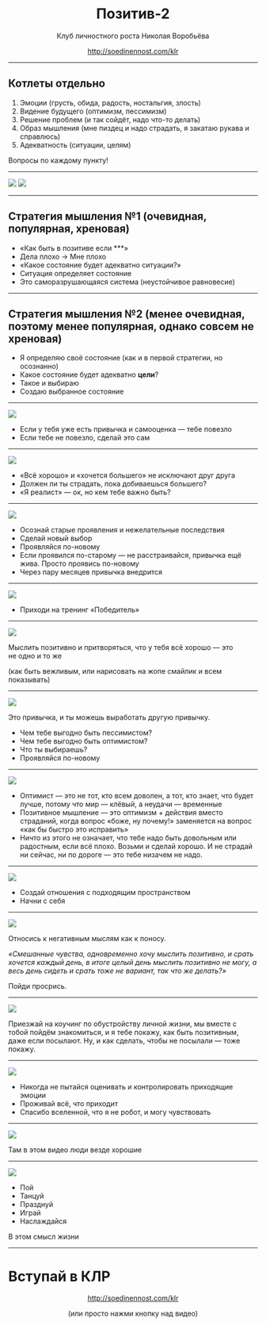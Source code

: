 <h1 align="center">Позитив-2</h1>
<p align="center">Клуб личностного роста Николая Воробьёва</p>
<p align="center"><a href="http://soedinennost.com/klr">http://soedinennost.com/klr</a></p>

---

## Котлеты отдельно

1. Эмоции (грусть, обида, радость, ностальгия, злость)
2. Видение будущего (оптимизм, пессимизм)
3. Решение проблем (и так сойдёт, надо что-то делать)
4. Образ мышления (мне пиздец и надо страдать, я закатаю рукава и справлюсь)
5. Адекватность (ситуации, целям)

Вопросы по каждому пункту!

---

![](https://pp.vk.me/c633318/v633318697/379cb/-NVVrWKwknc.jpg)
![](https://pp.vk.me/c633318/v633318697/379d5/LETBaDVgnZM.jpg)

---

## Стратегия мышления №1 (очевидная, популярная, хреновая)

- «Как быть в позитиве если ***»
- Дела плохо &rarr; Мне плохо
- «Какое состояние будет адекватно ситуации?»
- Ситуация определяет состояние
- Это саморазрушающаяся система (неустойчивое равновесие)

---

## Стратегия мышления №2 (менее очевидная, поэтому менее популярная, однако совсем не хреновая)

- Я определяю своё состояние (как и в первой стратегии, но осознанно)
- Какое состояние будет адекватно **цели**?
- Такое и выбираю
- Создаю выбранное состояние

---

![](https://pp.vk.me/c633318/v633318697/379df/cw0TQiVay3g.jpg)

- Если у тебя уже есть привычка и самооценка — тебе повезло
- Если тебе не повезло, сделай это сам

---

![](https://pp.vk.me/c633318/v633318697/379e9/LVPfVfUVFJ0.jpg)

- «Всё хорошо» и «хочется большего» не исключают друг друга
- Должен ли ты страдать, пока добиваешься большего?
- «Я реалист» — ок, но кем тебе важно быть?

---

![](https://pp.vk.me/c633318/v633318697/379f3/DNFLlfc6yaU.jpg)

- Осознай старые проявления и нежелательные последствия
- Сделай новый выбор
- Проявляйся по-новому
- Если проявился по-старому — не расстраивайся, привычка ещё жива. Просто проявись по-новому
- Через пару месяцев привычка внедрится

---

![](https://pp.vk.me/c633318/v633318697/379fd/NNG3-e2iejs.jpg)

- Приходи на тренинг «Победитель»

---

![](https://pp.vk.me/c633318/v633318697/37a07/JxOll9EAdio.jpg)

Мыслить позитивно и&nbsp;притворяться, что у&nbsp;тебя всё хорошо&nbsp;&mdash; это не&nbsp;одно и&nbsp;то&nbsp;же

(как быть вежливым, или нарисовать на жопе смайлик и всем показывать)

---

![](https://pp.vk.me/c633318/v633318697/37a11/5b-nTUdFxeo.jpg)

Это привычка, и ты можешь выработать другую привычку.

- Чем тебе выгодно быть пессимистом?
- Чем тебе выгодно быть оптимистом?
- Что ты выбираешь?
- Проявляйся по-новому

---

![](https://pp.vk.me/c633318/v633318697/37a1b/uBtCTIuADKU.jpg)

- Оптимист — это не тот, кто всем доволен, а тот, кто знает, что будет лучше, потому что мир — клёвый, а неудачи — временные
- Позитивное мышление — это оптимизм + действия вместо страданий, когда вопрос «боже, ну почему!» заменяется на вопрос «как бы быстро это исправить»
- Ничто из этого не означает, что тебе надо быть довольным или радостным, если всё плохо. Возьми и сделай хорошо. И не страдай ни сейчас, ни по дороге — это тебе низачем не надо.

---

![](https://pp.vk.me/c633318/v633318697/37a25/F3euMBg6KZU.jpg)

- Создай отношения с подходящим пространством
- Начни с себя

---

![](https://pp.vk.me/c633318/v633318697/37a2f/gsklKgvjc44.jpg)

Относись к негативным мыслям как к поносу.

_«Смешанные чувства, одновременно хочу мыслить позитивно, и срать хочется каждый день, в итоге целый день мыслить позитивно не могу, а весь день сидеть и срать тоже не вариант, так что же делать?»_

Пойди просрись.

---

![](https://pp.vk.me/c633318/v633318697/37a39/O6Pbi2iKay0.jpg)

Приезжай на коучинг по обустройству личной жизни, мы вместе с тобой пойдём знакомиться, и я тебе покажу, как быть позитивным, даже если посылают. Ну, и как сделать, чтобы не посылали — тоже покажу.

---

![](https://pp.vk.me/c633318/v633318697/37a43/BrwflMkWCYI.jpg)

- Никогда не пытайся оценивать и контролировать приходящие эмоции
- Проживай всё, что приходит
- Спасибо вселенной, что я не робот, и могу чувствовать

---

![](https://pp.vk.me/c633318/v633318697/37a4d/PkifWPsznQQ.jpg)

Там в этом видео люди везде хорошие

---

![](https://pp.vk.me/c633318/v633318697/37a61/HV_bjDEdmCE.jpg)


- Пой
- Танцуй
- Празднуй
- Играй
- Наслаждайся

В этом смысл жизни

---

# Вступай в КЛР

<p align="center"><a href="http://soedinennost.com/klr">http://soedinennost.com/klr</a></p>
<p align="center">(или просто нажми кнопку над видео)</p>